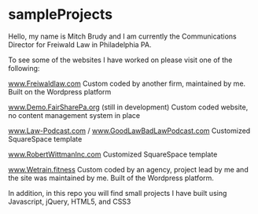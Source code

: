 # sampleProjects

Hello, my name is Mitch Brudy and I am currently the Communications Director for Freiwald Law in Philadelphia PA. 

To see some of the websites I have worked on please visit one of the following: 

www.Freiwaldlaw.com
  Custom coded by another firm, maintained by me. Built on the Wordpress platform

www.Demo.FairSharePa.org (still in development)
  Custom coded website, no content management system in place

www.Law-Podcast.com / www.GoodLawBadLawPodcast.com
  Customized SquareSpace template

www.RobertWittmanInc.com
  Customized SquareSpace template

www.Wetrain.fitness
  Custom coded by an agency, project lead by me and the site was maintained by me. Built of the Wordpress platform.

In addition, in this repo you will find small projects I have built using Javascript, jQuery, HTML5, and CSS3
